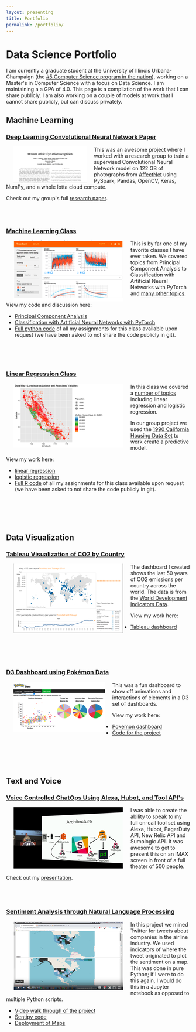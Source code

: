 ```yaml
---
layout: presenting
title: Portfolio
permalink: /portfolio/
---
```


# Data Science Portfolio

I am currently a graduate student at the University of Illinois Urbana-Champaign (the [#5 Computer Science program in the nation](https://www.usnews.com/best-graduate-schools/top-science-schools/computer-science-rankings)), working on a Master's in Computer Science with a focus on Data Science. I am maintaining a a GPA of 4.0. This page is a compilation of the work that I can share publicly. I am also working on a couple of models at work that I cannot share publicly, but can discuss privately.

## Machine Learning

### [Deep Learning Convolutional Neural Network Paper](/images/portfolio/Oculum_afficit.pdf)

[<img align="left" src="/images/portfolio/deep_learning_paper.PNG" hspace="20">](/images/portfolio/Oculum_afficit.pdf)

This was an awesome project where I worked with a research group to train a supervised Convolutional Neural Network model on 122 GB of photographs from [AffectNet](http://mohammadmahoor.com/affectnet/) using PySpark, Pandas, OpenCV, Keras, NumPy, and a whole lotta cloud compute.

Check out my group's full [research paper](/images/portfolio/Oculum_afficit.pdf).

<br/>
<br/>

### [Machine Learning Class](https://colab.research.google.com/drive/12iauR6WPjcEejtAY-qS_s3DTVVUCN1LX)

[<img align="left" src="/images/portfolio/hw8_tensor_board.PNG" hspace="20">](https://colab.research.google.com/drive/12iauR6WPjcEejtAY-qS_s3DTVVUCN1LX)

This is by far one of my favorite classes I have ever taken. We covered topics from Principal Component Analysis to Classification with Artificial Neural Networks with PyTorch and [many other topics](https://courses.engr.illinois.edu/cs498aml/sp2019/).

View my code and discussion here:
* [Principal Component Analysis](https://colab.research.google.com/drive/13NjeraDoDESv_lXErcTi71n1XdQ2jmVi)
* [Classification with Artificial Neural Networks with PyTorch](https://colab.research.google.com/drive/12iauR6WPjcEejtAY-qS_s3DTVVUCN1LX)
* [Full python code](https://gitlab.com/aaronblythe/applied_machine_learning)  of all my assignments for this class available upon request (we have been asked to not share the code publicly in git).

<br/>
<br/>
<br/>

### [Linear Regression Class](/images/portfolio/Data_Analysis.html)

[<img align="left" src="/images/portfolio/california_data_analysis.PNG" hspace="20">](/images/portfolio/Data_Analysis.html)

In this class we covered a [number of topics](https://daviddalpiaz.github.io/appliedstats/index.html) including linear regression and logistic regression.

In our group project we used the [1990 California Housing Data Set](https://rpubs.com/ablythe/520912) to work create a predictive model.

View my work here:
* [linear regression](/images/portfolio/w09-hw-ablythe.html)
* [logistic regression](/images/portfolio/w10-hw-ablythe.html)
* [Full R code](https://gitlab.com/aaronblythe/stat420) of all my assignments for this class available upon request (we have been asked to not share the code publicly in git).

<br/>
<br/>
<br/>
<br/>

## Data Visualization

### [Tableau Visualization of CO2 by Country](https://public.tableau.com/profile/aaron.blythe#!/vizhome/CO2EmissionsperCountryWDIData/Dashboard)

[<img align="left" src="/images/portfolio/tableau_co2.PNG" hspace="20">](https://public.tableau.com/profile/aaron.blythe#!/vizhome/CO2EmissionsperCountryWDIData/Dashboard)

The dashboard I created shows the last 50 years of CO2 emissions per country across the world. The data is from the [World Development Indicators Data](https://datacatalog.worldbank.org/dataset/world-development-indicators).

View my work here:
* [Tableau dashboard](https://public.tableau.com/profile/aaron.blythe#!/vizhome/CO2EmissionsperCountryWDIData/Dashboard)

<br/>
<br/>
<br/>
<br/>

### [D3 Dashboard using Pokémon Data](https://aaronblythe.gitlab.io/page/pokemon_d3/)

[<img align="left" src="/images/portfolio/pokemon_D3.PNG" hspace="20">](https://aaronblythe.gitlab.io/page/pokemon_d3/)

This was a fun dashboard to show off animations and interactions of elements in a D3 set of dashboards.

View my work here:
* [Pokemon dashboard](https://aaronblythe.gitlab.io/page/pokemon_d3/)
* [Code for the project](https://gitlab.com/aaronblythe/aaronblythe.gitlab.io/tree/master/content/page)
<br/>
<br/>
<br/>
<br/>

## Text and Voice

### [Voice Controlled ChatOps Using Alexa, Hubot, and Tool API's](https://www.youtube.com/watch?v=nctOtUj41VQ)

[<img align="left" src="/images/portfolio/alexa_chatops.PNG" hspace="20">](https://www.youtube.com/watch?v=nctOtUj41VQ)

I was able to create the ability to speak to my full on-call tool set using Alexa, Hubot, PagerDuty API, New Relic API and Sumologic API. It was awesome to get to present this on an IMAX screen in front of a full theater of 500 people.

Check out my [presentation](https://www.youtube.com/watch?v=nctOtUj41VQ). 
<br/>
<br/>
<br/>
<br/>

### [Sentiment Analysis through Natural Language Processing](https://www.youtube.com/watch?v=H5xGwsJ76dw)

[<img align="left" src="/images/portfolio/sentipy.PNG" hspace="20">](https://www.youtube.com/watch?v=H5xGwsJ76dw)

In this project we mined Twitter for tweets about companies in the airline industry. We used indicators of where the tweet originated to plot the sentiment on a map. This was done in pure Python; if I were to do this again, I would do this in a Jupyter notebook as opposed to multiple Python scripts.

* [Video walk through of the project](https://www.youtube.com/watch?v=H5xGwsJ76dw)
* [Sentipy code](https://gitlab.com/aaronblythe/sentipy/)
* [Deployment of Maps](https://aaronblythe.gitlab.io/sentipy/)

<br/>
<br/>
